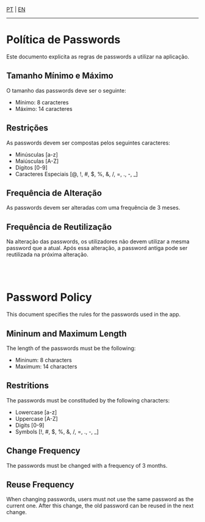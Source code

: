 [PT](#política-de-passwords) | [EN](#password-policy)

---

# Política de Passwords

Este documento explicita as regras de passwords a utilizar na aplicação.

## Tamanho Mínimo e Máximo

O tamanho das passwords deve ser o seguinte:

- Mínimo: 8 caracteres
- Máximo: 14 caracteres

## Restrições

As passwords devem ser compostas pelos seguintes caracteres:

- Minúsculas [a-z]
- Maiúsculas [A-Z]
- Dígitos [0-9]
- Caracteres Especiais [@, !, #, $, %, &, /, =, ., -, _]

## Frequência de Alteração

As passwords devem ser alteradas com uma frequência de 3 meses.

## Frequência de Reutilização

Na alteração das passwords, os utilizadores não devem utilizar a mesma password que a atual. Após essa alteração, a password antiga pode ser reutilizada na próxima alteração.

<br>

<br>

# Password Policy

This document specifies the rules for the passwords used in the app.

## Mininum and Maximum Length

The length of the passwords must be the following:

- Mininum: 8 characters
- Maximum: 14 characters

## Restritions

The passwords must be constituded by the following characters:

- Lowercase [a-z]
- Uppercase [A-Z]
- Digits [0-9]
- Symbols [!, #, $, %, &, /, =, ., -, _]

## Change Frequency

The passwords must be changed with a frequency of 3 months.

## Reuse Frequency

When changing passwords, users must not use the same password as the current one. After this change, the old password can be reused in the next change.
